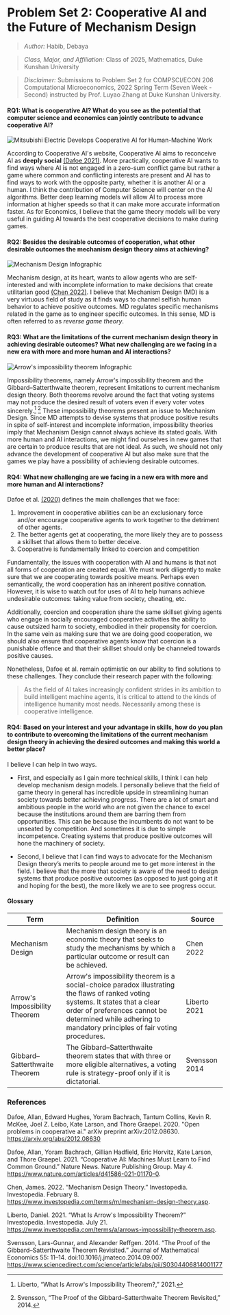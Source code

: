 # Problem Set 2: Cooperative AI and the Future of Mechanism Design

> *Author:* Habib, Debaya

> *Class, Major, and Affiliation:* Class of 2025, Mathematics, Duke Kunshan University

> *Disclaimer:* Submissions to Problem Set 2 for COMPSCI/ECON 206 Computational Microeconomics, 2022 Spring Term (Seven Week - Second) instructed by Prof. Luyao Zhang at Duke Kunshan University.

#### RQ1: What is cooperative AI? What do you see as the potential that computer science and economics can jointly contribute to advance cooperative AI?

![Mitsubishi Electric Develops Cooperative AI for Human-Machine Work](https://be.mitsubishielectric.com/sites/be_ssl/en/news/releases/global/2020/0603-a/images/img_200603-a.jpg "Cooperative AI")


According to Cooperative AI's website, Cooperative AI aims to reconceive AI as **deeply social** [(Dafoe 2021)](https://www.nature.com/articles/d41586-021-01170-0). More practically, cooperative AI wants to find ways where AI is not engaged in a zero-sum conflict game but rather a game where common and conflicting interests are present and AI has to find ways to work with the opposite party, whether it is another AI or a human. I think the contribution of Computer Science will center on the AI algorithms. Better deep learning models will allow AI to process more information at higher speeds so that it can make more accurate information faster. As for Economics, I believe that the game theory models will be very useful in guiding AI towards the best cooperative decisions to make during games.



#### RQ2: Besides the desirable outcomes of cooperation, what other desirable outcomes the mechanism design theory aims at achieving?

![Mechanism Design Infographic](https://www.researchgate.net/profile/Jose-Moura-9/publication/290446804/figure/fig1/AS:318211481456640@1452878937553/Game-Theory-GT-vs-Mechanism-Design-MD.png "Mechanism Design")

Mechanism design, at its heart, wants to allow agents who are self-interested and with incomplete information to make decisions that create utilitarian good [(Chen 2022)](https://www.investopedia.com/terms/m/mechanism-design-theory.asp). I believe that Mechanism Design (MD) is a very virtuous field of study as it finds ways to channel selfish human behavior to achieve positive outcomes. MD regulates specific mechanisms related in the game as to engineer specific outcomes. In this sense, MD is often referred to as *reverse game theory*.



#### RQ3: What are the limitations of the current mechanism design theory in achieving desirable outcomes? What new challenging are we facing in a new era with more and more human and AI interactions?

![Arrow's impossibility theorem Infographic](https://pbs.twimg.com/media/FLULNqoXoAAv5i8?format=jpg&name=large "Arrow's impossibility theorem")

Impossibility theorems, namely Arrow's impossibility theorem and the Gibbard–Satterthwaite theorem, represent limitations to current mechanism design theory. Both theorems revolve around the fact that voting systems may not produce the desired result of voters even if every voter votes sincerely.[^1] [^2] These impossibility theorems present an issue to Mechanism Design. Since MD attempts to devise systems that produce positive results in spite of self-interest and incomplete information, impossibility theories imply that Mechanism Design cannot always achieve its stated goals. With more human and AI interactions, we might find ourselves in new games that are certain to produce results that are not ideal. As such, we should not only advance the development of cooperative AI but also make sure that the games we play have a possibility of achievieng desirable outcomes.

[^1]: Liberto, “What Is Arrow's Impossibility Theorem?,” 2021.
[^2]: Svensson, “The Proof of the Gibbard–Satterthwaite Theorem Revisited,” 2014.

#### RQ4: What new challenging are we facing in a new era with more and more human and AI interactions?

Dafoe et al. [(2020)](https://arxiv.org/abs/2012.08630) defines the main challenges that we face:

1.	Improvement in cooperative abilities can be an exclusionary force and/or encourage cooperative agents to work together to the detriment of other agents.
2.	The better agents get at cooperating, the more likely they are to possess a skillset that allows them to better deceive.
3.	 Cooperative is fundamentally linked to coercion and competition

Fundamentally, the issues with cooperation with AI and humans is that not all forms of cooperation are created equal. We must work diligently to make sure that we are cooperating towards positive means. Perhaps even semantically, the word cooperation has an inherent positive connation. However, it is wise to watch out for uses of AI to help humans achieve undesirable outcomes: taking value from society, cheating, etc.

Additionally, coercion and cooperation share the same skillset giving agents who engage in socially encouraged cooperative activities the ability to cause outsized harm to society, embodied in their propensity for coercion. In the same vein as making sure that we are doing good cooperation, we should also ensure that cooperative agents know that coercion is a punishable offence and that their skillset should only be channeled towards positive causes.

Nonetheless, Dafoe et al. remain optimistic on our ability to find solutions to these challenges. They conclude their research paper with the following:

> As the field of AI takes increasingly confident strides in its ambition to build intelligent machine agents, it is critical to attend to the kinds of intelligence humanity most needs. Necessarily among these is cooperative intelligence.

#### RQ4: Based on your interest and your advantage in skills, how do you plan to contribute to overcoming the limitations of the current mechanism design theory in achieving the desired outcomes and making this world a better place? 

I believe I can help in two ways.

- First, and especially as I gain more technical skills, I think I can help develop mechanism design models. I personally believe that the field of game theory in general has incredible upside in streamlining human society towards better achieving progress. There are a lot of smart and ambitious people in the world who are not given the chance to excel because the institutions around them are barring them from opportunities. This can be because the incumbents do not want to be unseated by competition. And sometimes it is due to simple incompetence. Creating systems that produce positive outcomes will hone the machinery of society.

- Second, I believe that I can find ways to advocate for the Mechanism Design theory’s merits to people around me to get more interest in the field. I believe that the more that society is aware of the need to design systems that produce positive outcomes (as opposed to just going at it and hoping for the best), the more likely we are to see progress occur.


#### Glossary

| Term      | Definition | Source |
| ----------- | ----------- | ----------- |
| Mechanism Design   | Mechanism design theory is an economic theory that seeks to study the mechanisms by which a particular outcome or result can be achieved.| Chen 2022        |
| Arrow's Impossibility Theorem   | Arrow's impossibility theorem is a social-choice paradox illustrating the flaws of ranked voting systems. It states that a clear order of preferences cannot be determined while adhering to mandatory principles of fair voting procedures.| Liberto 2021        |
| Gibbard–Satterthwaite Theorem   | The Gibbard–Satterthwaite theorem states that with three or more eligible alternatives, a voting rule is strategy-proof only if it is dictatorial.| Svensson 2014        |




### References

Dafoe, Allan, Edward Hughes, Yoram Bachrach, Tantum Collins, Kevin R. McKee, Joel Z. Leibo, Kate Larson, and Thore Graepel. 2020. "Open problems in cooperative ai." arXiv preprint arXiv:2012.08630. https://arxiv.org/abs/2012.08630

Dafoe, Allan, Yoram Bachrach, Gillian Hadfield, Eric Horvitz, Kate Larson, and Thore Graepel. 2021. “Cooperative AI: Machines Must Learn to Find Common Ground.” Nature News. Nature Publishing Group. May 4. https://www.nature.com/articles/d41586-021-01170-0. 

Chen, James. 2022. “Mechanism Design Theory.” Investopedia. Investopedia. February 8. https://www.investopedia.com/terms/m/mechanism-design-theory.asp. 

Liberto, Daniel. 2021. “What Is Arrow's Impossibility Theorem?” Investopedia. Investopedia. July 21. https://www.investopedia.com/terms/a/arrows-impossibility-theorem.asp. 

Svensson, Lars-Gunnar, and Alexander Reffgen. 2014. “The Proof of the Gibbard–Satterthwaite Theorem Revisited.” Journal of Mathematical Economics 55: 11–14. doi:10.1016/j.jmateco.2014.09.007. https://www.sciencedirect.com/science/article/abs/pii/S0304406814001177
